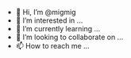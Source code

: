 - 👋 Hi, I’m @migmig
- 👀 I’m interested in ...
- 🌱 I’m currently learning ...
- 💞️ I’m looking to collaborate on ...
- 📫 How to reach me ...

<!---
migmig/migmig is a ✨ special ✨ repository because its `README.md` (this file) appears on your GitHub profile.
You can click the Preview link to take a look at your changes.
--->
